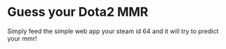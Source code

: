 Guess your Dota2 MMR
====================
Simply feed the simple web app your steam id 64 and it will try to predict your mmr!
